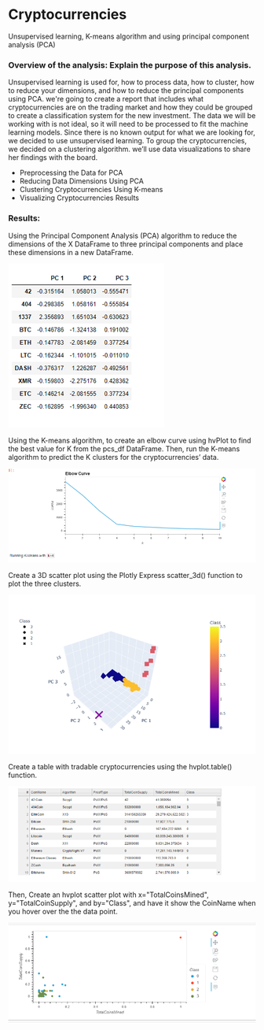 # Cryptocurrencies

Unsupervised learning, K-means algorithm and using principal component analysis (PCA)

### Overview of the analysis: Explain the purpose of this analysis.

Unsupervised learning is used for, how to process data, how to cluster, how to reduce your dimensions, and how to reduce the principal components using PCA. we're going to create a report that includes what cryptocurrencies are on the trading market and how they could be grouped to create a classification system for the new investment. The data we will be working with is not ideal, so it will need to be processed to fit the machine learning models. Since there is no known output for what we are looking for, we decided to use unsupervised learning. To group the cryptocurrencies, we decided on a clustering algorithm. we’ll use data visualizations to share her findings with the board.

- Preprocessing the Data for PCA
- Reducing Data Dimensions Using PCA
- Clustering Cryptocurrencies Using K-means
- Visualizing Cryptocurrencies Results

### Results:

Using the Principal Component Analysis (PCA) algorithm to reduce the dimensions of the X DataFrame to three principal components and place these dimensions in a new DataFrame.

![This is an image](https://github.com/samiramghd/Cryptocurrencies/blob/main/image/pic1.PNG)

Using the K-means algorithm, to create an elbow curve using hvPlot to find the best value for K from the pcs_df DataFrame. Then, run the K-means algorithm to predict the K clusters for the cryptocurrencies’ data.

![This is an image](https://github.com/samiramghd/Cryptocurrencies/blob/main/image/pic2.PNG)

Create a 3D scatter plot using the Plotly Express scatter_3d() function to plot the three clusters.

![This is an image](https://github.com/samiramghd/Cryptocurrencies/blob/main/image/pic3.PNG)

Create a table with tradable cryptocurrencies using the hvplot.table() function.

![This is an image](https://github.com/samiramghd/Cryptocurrencies/blob/main/image/pic4.PNG)

Then, Create an hvplot scatter plot with x="TotalCoinsMined", y="TotalCoinSupply", and by="Class", and have it show the CoinName when you hover over the the data point.

![This is an image](https://github.com/samiramghd/Cryptocurrencies/blob/main/image/pic5.PNG)



